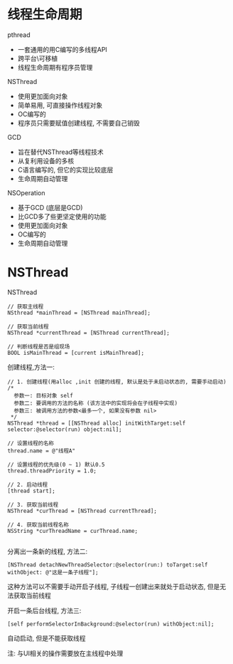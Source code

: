 # 线程生命周期
pthread 

  * 一套通用的用C编写的多线程API
  * 跨平台\可移植
  * 线程生命周期有程序员管理
  
NSThread

  * 使用更加面向对象
  * 简单易用, 可直接操作线程对象
  * OC编写的
  * 程序员只需要赋值创建线程, 不需要自己销毁
  
GCD

  * 旨在替代NSThread等线程技术
  * 从复利用设备的多核
  * C语言编写的, 但它的实现比较底层
  * 生命周期自动管理
  
NSOperation

  * 基于GCD (底层是GCD)
  * 比GCD多了些更坚定使用的功能
  * 使用更加面向对象
  * OC编写的
  * 生命周期自动管理

# NSThread
NSThread 

```
// 获取主线程
NSthread *mainThread = [NSThread mainThread];

// 获取当前线程
NSThread *currentThread = [NSThread currentThread];

// 判断线程是否是组现场
BOOL isMainThread = [current isMainThread];
```

创建线程,方法一:
```
// 1. 创建线程(用alloc ,init 创建的线程, 默认是处于未启动状态的, 需要手动启动)
/*
  参数一: 目标对象 self
  参数二: 要调用的方法的名称 (该方法中的实现将会在子线程中实现)
  参数三: 被调用方法的参数<最多一个, 如果没有参数 nil>
 */
NSThread *thread = [[NSThread alloc] initWithTarget:self selector:@selector(run) object:nil];

// 设置线程的名称
thread.name = @"线程A"

// 设置线程的优先级(0 ~ 1) 默认0.5
thread.threadPriority = 1.0;

// 2. 启动线程
[thread start];

// 3. 获取当前线程
NSThread *curThread = [NSThread currentThread];

// 4. 获取当前线程名称
NSString *curThreadName = curThread.name;
  
```

分离出一条新的线程, 方法二:
```
[NSThread detachNewThreadSelector:@selector(run:) toTarget:self withObject: @"这是一条子线程"];
```
这种方法可以不需要手动开启子线程, 子线程一创建出来就处于启动状态,
但是无法获取当前线程


开启一条后台线程, 方法三:
```
[self performSelectorInBackground:@selector(run) withObject:nil];
```
自动启动, 但是不能获取线程


注: 与UI相关的操作需要放在主线程中处理





<br />
<br />
<br />


